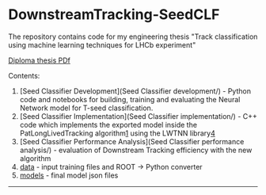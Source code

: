 # DownstreamTracking-SeedCLF

The repository contains code for my engineering thesis "Track classification using machine learning
techniques for LHCb experiment"

[Diploma thesis PDf](track-classification-artur-kucia.pdf)

Contents:
1. [Seed Classifier Development](Seed Classifier development/) - Python code and notebooks for building, training and evaluating the Neural Network model for T-seed classification. 
2. [Seed Classifier Implementation](Seed Classifier implementation/) - C++ code which implements the exported model inside the PatLongLivedTracking algorithm[1][2] using the LWTNN library[4] 
3. [Seed Classifier Performance Analysis](Seed Classifier performance analysis/) - evaluation of Downstream Tracking efficiency with the new algorithm
4. [data](data/) - input training files and ROOT -> Python converter
5. [models](models/) - final model json files

****

[1]: http://cds.cern.ch/record/2240723?ln=en
[2]: https://github.com/adendek/DownstreamTracking
[3]: https://twiki.cern.ch/twiki/bin/view/LHCb/LHCbTrackingStrategies#Downstream_tracking
[4]: lwtnn/lwtnn
